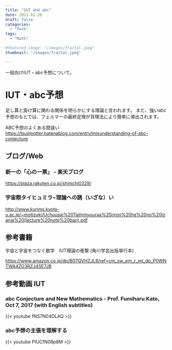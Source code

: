 ```yaml
---
title: "IUT and abc"
date: 2021-02-20
draft: false
categories:
  - "Tech"
tags:
  - "Math"

#featured_image: "/images/fractal.jpeg"
thumbnail: "/images/fractal.jpeg"

---
```


一般向けIUT・abc予想について。

# IUT・abc予想

 足し算と掛け算に関わる関係を明らかにする理論と言われます。
 また、強いabc予想のもとでは、フェルマーの最終定理が背理法により簡単に導出されます。

ABC予想のよくある間違い
https://tsujimotter.hatenablog.com/entry/misunderstanding-of-abc-conjecture


## ブログ/Web

### 新一の「心の一票」 - 楽天ブログ

https://plaza.rakuten.co.jp/shinichi0329/

### 宇宙際タイヒュミラ−理論への誘（いざな）い

http://www.kurims.kyoto-u.ac.jp/~motizuki/Uchuusai%20Taihimyuuraa%20riron%20he%20no%20izanai%20(lecture%20note%20ban).pdf



## 参考書籍
宇宙と宇宙をつなぐ数学　IUT理論の衝撃 (角川学芸出版単行本)

https://www.amazon.co.jp/dp/B07QVHZJL8/ref=cm_sw_em_r_mt_dp_P0WNTWA4ZG3RZJ4SE7JB


## 参考動画 IUT

### abc Conjecture and New Mathematics - Prof. Fumiharu Kato, Oct 7, 2017 (with English subtitles)

{{< youtube fNS7N04DLAQ >}}

### abc予想の主張を理解する

{{< youtube PIUCfN08p8M >}}
